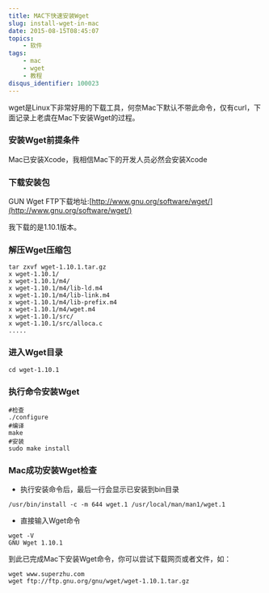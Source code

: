 ```yaml
---
title: MAC下快速安装Wget
slug: install-wget-in-mac
date: 2015-08-15T08:45:07
topics:
    - 软件
tags:
    - mac
    - wget
    - 教程
disqus_identifier: 100023
---
```


wget是Linux下非常好用的下载工具，何奈Mac下默认不带此命令，仅有curl，下面记录上老虞在Mac下安装Wget的过程。


### 安装Wget前提条件

Mac已安装Xcode，我相信Mac下的开发人员必然会安装Xcode

### 下载安装包

 GUN  Wget    FTP下载地址:[http://www.gnu.org/software/wget/](http://www.gnu.org/software/wget/)

 我下载的是1.10.1版本。

### 解压Wget压缩包
```
tar zxvf wget-1.10.1.tar.gz
x wget-1.10.1/
x wget-1.10.1/m4/
x wget-1.10.1/m4/lib-ld.m4
x wget-1.10.1/m4/lib-link.m4
x wget-1.10.1/m4/lib-prefix.m4
x wget-1.10.1/m4/wget.m4
x wget-1.10.1/src/
x wget-1.10.1/src/alloca.c
.....
```

### 进入Wget目录
```
cd wget-1.10.1
```

### 执行命令安装Wget
```
#检查
./configure
#编译
make
#安装
sudo make install
```

### Mac成功安装Wget检查

+ 执行安装命令后，最后一行会显示已安装到bin目录
```
/usr/bin/install -c -m 644 wget.1 /usr/local/man/man1/wget.1
```

+ 直接输入Wget命令
```
wget -V
GNU Wget 1.10.1
```

到此已完成Mac下安装Wget命令，你可以尝试下载网页或者文件，如：
```
wget www.superzhu.com
wget ftp://ftp.gnu.org/gnu/wget/wget-1.10.1.tar.gz
```
